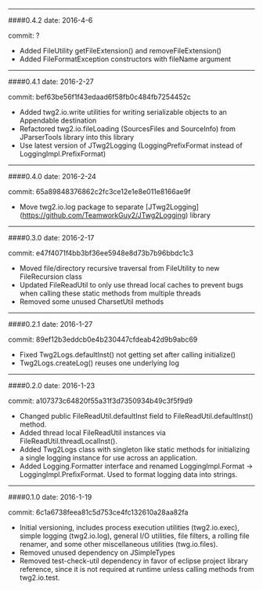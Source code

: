 --------
####0.4.2
date: 2016-4-6

commit: ?

* Added FileUtility getFileExtension() and removeFileExtension()
* Added FileFormatException constructors with fileName argument


--------
####0.4.1
date: 2016-2-27

commit: bef63be56f1f43edaad6f58fb0c484fb7254452c

* Added twg2.io.write utilities for writing serializable objects to an Appendable destination
* Refactored twg2.io.fileLoading (SourcesFiles and SourceInfo) from JParserTools library into this library
* Use latest version of JTwg2Logging (LoggingPrefixFormat instead of LoggingImpl.PrefixFormat)


--------
####0.4.0
date: 2016-2-24

commit: 65a89848376862c2fc3ce12e1e8e011e8166ae9f

* Move twg2.io.log package to separate [JTwg2Logging] (https://github.com/TeamworkGuy2/JTwg2Logging) library


--------
####0.3.0
date: 2016-2-17

commit: e47f4071f4bb3bf36ee5948e8d73b7b96bbdc1c3

* Moved file/directory recursive traversal from FileUtility to new FileRecursion class
* Updated FileReadUtil to only use thread local caches to prevent bugs when calling these static methods from multiple threads
* Removed some unused CharsetUtil methods 


--------
####0.2.1
date: 2016-1-27

commit: 89ef12b3eddcb0e4b230447cfdeab42d9b9abc69

* Fixed Twg2Logs.defaultInst() not getting set after calling initialize()
* Twg2Logs.createLog() reuses one underlying log


--------
####0.2.0
date: 2016-1-23

commit: a107373c64820f55a31f3d7350934b49c3f5f9d9

* Changed public FileReadUtil.defaultInst field to FileReadUtil.defaultInst() method.
* Added thread local FileReadUtil instances via FileReadUtil.threadLocalInst().
* Added Twg2Logs class with singleton like static methods for initializing a single logging instance for use across an application.
* Added Logging.Formatter interface and renamed LoggingImpl.Format -> LoggingImpl.PrefixFormat.  Used to format logging data into strings.


--------
####0.1.0
date: 2016-1-19

commit: 6c1a6738feea81c5d753ce4fc132610a28aa82fa

* Initial versioning, includes process execution utilities (twg2.io.exec), simple logging (twg2.io.log), general I/O utilities, file filters, a rolling file renamer, and some other miscellaneous utilities (twg.io.files).
* Removed unused dependency on JSimpleTypes
* Removed test-check-util dependency in favor of eclipse project library reference, since it is not required at runtime unless calling methods from twg2.io.test.